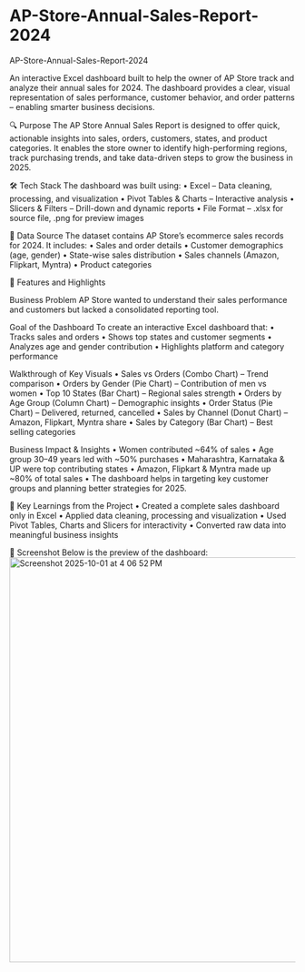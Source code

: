 # AP-Store-Annual-Sales-Report-2024
AP-Store-Annual-Sales-Report-2024


An interactive Excel dashboard built to help the owner of AP Store track and analyze their annual sales for 2024.
The dashboard provides a clear, visual representation of sales performance, customer behavior, and order patterns – enabling smarter business decisions.


🔍 Purpose 
The AP Store Annual Sales Report is designed to offer quick, actionable insights into sales, orders, customers, states, and product categories.
It enables the store owner to identify high-performing regions, track purchasing trends, and take data-driven steps to grow the business in 2025.


🛠 Tech Stack
The dashboard was built using:
• Excel – Data cleaning, processing, and visualization
• Pivot Tables & Charts – Interactive analysis
• Slicers & Filters – Drill-down and dynamic reports
• File Format – .xlsx for source file, .png for preview images


📂 Data Source
The dataset contains AP Store’s ecommerce sales records for 2024.
It includes:
• Sales and order details
• Customer demographics (age, gender)
• State-wise sales distribution
• Sales channels (Amazon, Flipkart, Myntra)
• Product categories


🌟 Features and Highlights


Business Problem
AP Store wanted to understand their sales performance and customers but lacked a consolidated reporting tool.


Goal of the Dashboard
To create an interactive Excel dashboard that:
• Tracks sales and orders
• Shows top states and customer segments
• Analyzes age and gender contribution
• Highlights platform and category performance


Walkthrough of Key Visuals
• Sales vs Orders (Combo Chart) – Trend comparison
• Orders by Gender (Pie Chart) – Contribution of men vs women
• Top 10 States (Bar Chart) – Regional sales strength
• Orders by Age Group (Column Chart) – Demographic insights
• Order Status (Pie Chart) – Delivered, returned, cancelled
• Sales by Channel (Donut Chart) – Amazon, Flipkart, Myntra share
• Sales by Category (Bar Chart) – Best selling categories


Business Impact & Insights
• Women contributed ~64% of sales
• Age group 30–49 years led with ~50% purchases
• Maharashtra, Karnataka & UP were top contributing states
• Amazon, Flipkart & Myntra made up ~80% of total sales
• The dashboard helps in targeting key customer groups and planning better strategies for 2025.


📌 Key Learnings from the Project
• Created a complete sales dashboard only in Excel
• Applied data cleaning, processing and visualization
• Used Pivot Tables, Charts and Slicers for interactivity
• Converted raw data into meaningful business insights


📸 Screenshot
Below is the preview of the dashboard:
<img width="1380" height="712" alt="Screenshot 2025-10-01 at 4 06 52 PM" src="https://github.com/user-attachments/assets/e2a0fd35-d7be-41a6-ae4a-5a4307957df8" />
